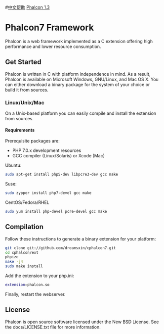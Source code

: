 #[中文帮助](https://github.com/dreamsxin/cphalcon7/wiki)
[Phalcon 1.3](https://github.com/dreamsxin/cphalcon)

Phalcon7 Framework
=================

Phalcon is a web framework implemented as a C extension offering high performance and lower resource consumption.

Get Started
-----------

Phalcon is written in C with platform independence in mind. As a result, Phalcon is available on Microsoft Windows, GNU/Linux, and Mac OS X. You can either download a binary package for the system of your choice or build it from sources.

### Linux/Unix/Mac

On a Unix-based platform you can easily compile and install the extension from sources.

#### Requirements
Prerequisite packages are:

* PHP 7.0.x development resources
* GCC compiler (Linux/Solaris) or Xcode (Mac)

Ubuntu:

```bash
sudo apt-get install php5-dev libpcre3-dev gcc make
```

Suse:

```bash
sudo zypper install php7-devel gcc make
```

CentOS/Fedora/RHEL

```bash
sudo yum install php-devel pcre-devel gcc make
```

Compilation
-----------

Follow these instructions to generate a binary extension for your platform:

```bash
git clone git://github.com/dreamsxin/cphalcon7.git
cd cphalcon/ext
phpize
make -j4
sudo make install
```

Add the extension to your php.ini:

```bash
extension=phalcon.so
```

Finally, restart the webserver.


License
-------
Phalcon is open source software licensed under the New BSD License. See the docs/LICENSE.txt file for more information.
